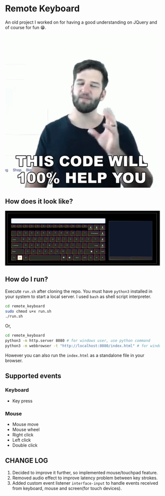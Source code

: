 # Remote Keyboard

An old project I worked on for having a good understanding on JQuery and of course for fun 😁.

![This code will 100% help you](readme_images/image.png)

## How does it look like?

![Screenshot](readme_images/screenshot.jpg)

## How do I run?

Execute `run.sh` after cloning the repo. You must have `python3` installed in your system to start a local server. I used `bash` as shell script interpreter.

```bash
cd remote_keyboard
sudo chmod u+x run.sh
./run.sh
```

Or,

```bash
cd remote_keyboard
python3 -m http.server 8080 # for windows user, use python command
python3 -m webbrowser -t "http://localhost:8080/index.html" # for windows user, use python command
```

However you can also run the `index.html` as a standalone file in your browser.

## Supported events
### Keyboard
* Key press

### Mouse
* Mouse move
* Mouse wheel
* Right click
* Left click
* Double click

## CHANGE LOG

1. Decided to improve it further, so implemented mouse/touchpad feature.
2. Removed audio effect to improve latency problem between key strokes.
3. Added custom event listener `interface-input` to handle events received from keyboard, mouse and screen(for touch devices).
